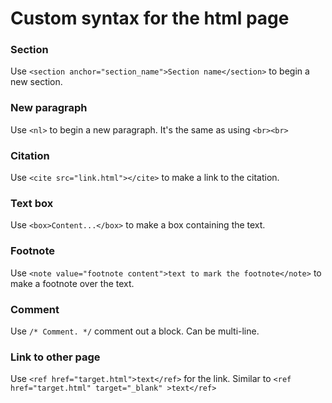
# Custom syntax for the html page

### Section
Use `<section anchor="section_name">Section name</section>` to begin a new section.

### New paragraph
Use `<nl>` to begin a new paragraph. It's the same as using `<br><br>`

### Citation
Use `<cite src="link.html"></cite>` to make a link to the citation.

### Text box
Use `<box>Content...</box>` to make a box containing the text.

### Footnote
Use `<note value="footnote content">text to mark the footnote</note>` to make a footnote over the text.

### Comment
Use `/* Comment. */` comment out a block. Can be multi-line.

### Link to other page
Use `<ref href="target.html">text</ref>` for the link. Similar to `<ref href="target.html" target="_blank" >text</ref>`